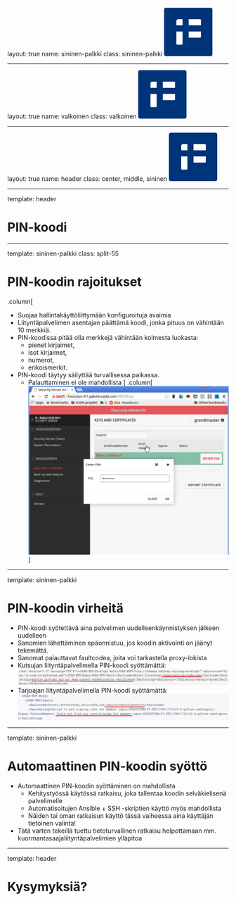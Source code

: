 layout: true
name: sininen-palkki
class: sininen-palkki
![logo](../suomifi_logo.svg)

---
layout: true
name: valkoinen
class: valkoinen
![logo](../suomifi_logo.svg)

---
layout: true
name: header
class: center, middle, sininen
![logo](../suomifi_logo.svg)

<!--DON'T TOUCH ABOVE THIS !!!!!! -->
---

template: header
# PIN-koodi

---

template: sininen-palkki
class: split-55

# PIN-koodin rajoitukset

.column[
- Suojaa hallintakäyttöliittymään konfiguroituja avaimia
- Liityntäpalvelimen asentajan päättämä koodi, jonka pituus on vähintään 10 merkkiä.
- PIN-koodissa pitää olla merkkejä vähintään kolmesta luokasta:
   - pienet kirjaimet,
   - isot kirjaimet,
   - numerot,
   - erikoismerkit.
- PIN-koodi täytyy säilyttää turvallisessa paikassa.
   - Palauttaminen ei ole mahdollista
]
.column[![PIN-koodi](../images/pin-koodi.png)]

---

template: sininen-palkki

# PIN-koodin virheitä

- PIN-koodi syötettävä aina palvelimen uudelleenkäynnistyksen jälkeen uudelleen
- Sanomien lähettäminen epäonnistuu, jos koodin aktivointi on jäänyt tekemättä.
- Sanomat palauttavat faultcodea, joita voi tarkastella proxy-lokista
- Kutsujan liityntäpalvelimella PIN-koodi syöttämättä:
![PIN-koodi-syöttämättä](../images/PIN-koodi-lipa-syottamatta.png)
- Tarjoajan liityntäpalvelimella PIN-koodi syöttämättä:
![PIN-koodi-syöttämättä](../images/PIN-koodi-tarjoaja-syottamatta.png)

---

template: sininen-palkki

# Automaattinen PIN-koodin syöttö

- Automaattinen PIN-koodin syöttäminen on mahdollista
   - Kehitystyössä käytössä ratkaisu, joka tallentaa koodin selväkielisenä palvelimelle
   - Automatisoitujen Ansible + SSH -skriptien käyttö myös mahdollista
   - Näiden tai oman ratkaisun käyttö tässä vaiheessa aina käyttäjän tietoinen valinta!
- Tätä varten tekeillä tuettu tietoturvallinen ratkaisu helpottamaan mm. kuormantasaajaliityntäpalvelimien ylläpitoa

---
template: header
# Kysymyksiä?
